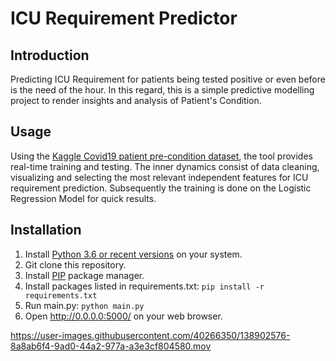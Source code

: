 # ICU Requirement Predictor

Introduction
------------

Predicting ICU Requirement for patients being tested positive or even before is the need of the hour. In this regard, this is a simple predictive modelling project to render insights and analysis of Patient's Condition.

Usage
-----

Using the [Kaggle Covid19 patient pre-condition dataset](https://www.kaggle.com/tanmoyx/covid19-patient-precondition-dataset), the tool provides real-time training and testing.
The inner dynamics consist of data cleaning, visualizing and selecting the most relevant independent features for ICU requirement prediction.
Subsequently the training is done on the Logistic Regression Model for quick results.


Installation
------------
1. Install [Python 3.6 or recent versions](https://www.python.org/downloads/) on your system.
2. Git clone this repository.
3. Install [PIP](https://pip.pypa.io/en/stable/installation/) package manager.
4. Install packages listed in requirements.txt: ```pip install -r requirements.txt```
5. Run main.py: ```python main.py```
6. Open http://0.0.0.0:5000/ on your web browser.


https://user-images.githubusercontent.com/40266350/138902576-8a8ab6f4-9ad0-44a2-977a-a3e3cf804580.mov


